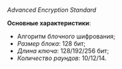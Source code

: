 *Advanced Encryption Standard*

**Основные характеристики**:
- Алгоритм *блочного* шифрования;
- *Размер блока*: 128 бит;
- *Длина ключа*: 128/192/256 бит;
- *Количество раундов*: 10/12/14.

